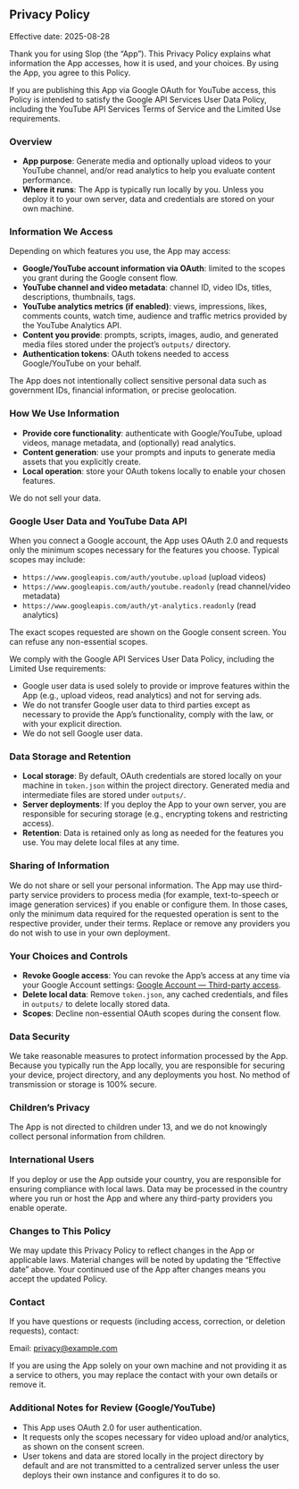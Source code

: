 ## Privacy Policy

Effective date: 2025-08-28

Thank you for using Slop (the “App”). This Privacy Policy explains what information the App accesses, how it is used, and your choices. By using the App, you agree to this Policy.

If you are publishing this App via Google OAuth for YouTube access, this Policy is intended to satisfy the Google API Services User Data Policy, including the YouTube API Services Terms of Service and the Limited Use requirements.

### Overview
- **App purpose**: Generate media and optionally upload videos to your YouTube channel, and/or read analytics to help you evaluate content performance.
- **Where it runs**: The App is typically run locally by you. Unless you deploy it to your own server, data and credentials are stored on your own machine.

### Information We Access
Depending on which features you use, the App may access:
- **Google/YouTube account information via OAuth**: limited to the scopes you grant during the Google consent flow.
- **YouTube channel and video metadata**: channel ID, video IDs, titles, descriptions, thumbnails, tags.
- **YouTube analytics metrics (if enabled)**: views, impressions, likes, comments counts, watch time, audience and traffic metrics provided by the YouTube Analytics API.
- **Content you provide**: prompts, scripts, images, audio, and generated media files stored under the project’s `outputs/` directory.
- **Authentication tokens**: OAuth tokens needed to access Google/YouTube on your behalf.

The App does not intentionally collect sensitive personal data such as government IDs, financial information, or precise geolocation.

### How We Use Information
- **Provide core functionality**: authenticate with Google/YouTube, upload videos, manage metadata, and (optionally) read analytics.
- **Content generation**: use your prompts and inputs to generate media assets that you explicitly create.
- **Local operation**: store your OAuth tokens locally to enable your chosen features.

We do not sell your data.

### Google User Data and YouTube Data API
When you connect a Google account, the App uses OAuth 2.0 and requests only the minimum scopes necessary for the features you choose. Typical scopes may include:

- `https://www.googleapis.com/auth/youtube.upload` (upload videos)
- `https://www.googleapis.com/auth/youtube.readonly` (read channel/video metadata)
- `https://www.googleapis.com/auth/yt-analytics.readonly` (read analytics)

The exact scopes requested are shown on the Google consent screen. You can refuse any non-essential scopes.

We comply with the Google API Services User Data Policy, including the Limited Use requirements:
- Google user data is used solely to provide or improve features within the App (e.g., upload videos, read analytics) and not for serving ads.
- We do not transfer Google user data to third parties except as necessary to provide the App’s functionality, comply with the law, or with your explicit direction.
- We do not sell Google user data.

### Data Storage and Retention
- **Local storage**: By default, OAuth credentials are stored locally on your machine in `token.json` within the project directory. Generated media and intermediate files are stored under `outputs/`.
- **Server deployments**: If you deploy the App to your own server, you are responsible for securing storage (e.g., encrypting tokens and restricting access).
- **Retention**: Data is retained only as long as needed for the features you use. You may delete local files at any time.

### Sharing of Information
We do not share or sell your personal information. The App may use third-party service providers to process media (for example, text-to-speech or image generation services) if you enable or configure them. In those cases, only the minimum data required for the requested operation is sent to the respective provider, under their terms. Replace or remove any providers you do not wish to use in your own deployment.

### Your Choices and Controls
- **Revoke Google access**: You can revoke the App’s access at any time via your Google Account settings: [Google Account — Third-party access](https://myaccount.google.com/permissions).
- **Delete local data**: Remove `token.json`, any cached credentials, and files in `outputs/` to delete locally stored data.
- **Scopes**: Decline non-essential OAuth scopes during the consent flow.

### Data Security
We take reasonable measures to protect information processed by the App. Because you typically run the App locally, you are responsible for securing your device, project directory, and any deployments you host. No method of transmission or storage is 100% secure.

### Children’s Privacy
The App is not directed to children under 13, and we do not knowingly collect personal information from children.

### International Users
If you deploy or use the App outside your country, you are responsible for ensuring compliance with local laws. Data may be processed in the country where you run or host the App and where any third-party providers you enable operate.

### Changes to This Policy
We may update this Privacy Policy to reflect changes in the App or applicable laws. Material changes will be noted by updating the “Effective date” above. Your continued use of the App after changes means you accept the updated Policy.

### Contact
If you have questions or requests (including access, correction, or deletion requests), contact:

Email: privacy@example.com

If you are using the App solely on your own machine and not providing it as a service to others, you may replace the contact with your own details or remove it.

### Additional Notes for Review (Google/YouTube)
- This App uses OAuth 2.0 for user authentication.
- It requests only the scopes necessary for video upload and/or analytics, as shown on the consent screen.
- User tokens and data are stored locally in the project directory by default and are not transmitted to a centralized server unless the user deploys their own instance and configures it to do so.

